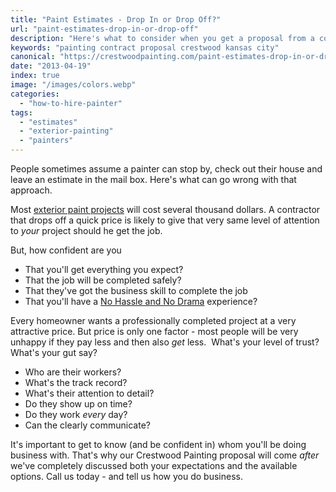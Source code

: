 ```yaml
---
title: "Paint Estimates - Drop In or Drop Off?"
url: "paint-estimates-drop-in-or-drop-off"
description: "Here's what to consider when you get a proposal from a contractor you've never even met."
keywords: "painting contract proposal crestwood kansas city"
canonical: "https://crestwoodpainting.com/paint-estimates-drop-in-or-drop-off/"
date: "2013-04-19"
index: true
image: "/images/colors.webp"
categories:
  - "how-to-hire-painter"
tags:
  - "estimates"
  - "exterior-painting"
  - "painters"
---
```


People sometimes assume a painter can stop by, check out their house and leave an estimate in the mail box. Here's what can go wrong with that approach.

Most [exterior paint projects](/exterior-paint-important/) will cost several thousand dollars. A contractor that drops off a quick price is likely to give that very same level of attention to _your_ project should he get the job.

But, how confident are you

- That you'll get everything you expect?
- That the job will be completed safely?
- That they've got the business skill to complete the job
- That you'll have a [No Hassle and No Drama](/video-testimonials/) experience?

Every homeowner wants a professionally completed project at a very attractive price. But price is only one factor - most people will be very unhappy if they pay less and then also _get_ less.  What's your level of trust? What's your gut say?

- Who are their workers?
- What's the track record?
- What's their attention to detail?
- Do they show up on time?
- Do they work _every_ day?
- Can the clearly communicate?

It's important to get to know (and be confident in) whom you'll be doing business with. That's why our Crestwood Painting proposal will come _after_ we've completely discussed both your expectations and the available options. Call us today - and tell us how you do business.
